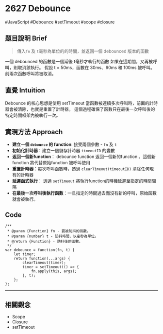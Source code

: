 # 2627 Debounce
#JavaScript #Debounce #setTimeout #scope #closure

## 題目說明 Brief
> 傳入`fn` 及 `t`毫秒為單位的的時間，並返回一個 debounced 版本的函數

一個 debounced 的函數是一個延後 t毫秒才執行的函數
如果在這期間，又再被呼叫，則取消該執行。
假設 t = 50ms，函數在 30ms、60ms 和 100ms 被呼叫。前兩次函數呼叫將被取消。

## 直覺 Intuition
Debounce 的核心思想是使用 setTimeout 
當函數被連續多次呼叫時，前面的計時器會被清除，也就是重置了計時器。
這個過程確保了函數只在最後一次呼叫後的特定時間框架內被執行一次。

## 實現方法 Approach
- **建立一個 `debounce` 的 function**: 接受兩個參數 - `fn` 及 `t`
- **初始化計時器**：建立一個儲存計時器 `timeoutID` 的變數
- **返回一個新function**： debounce function 返回一個新的function 。這個新function 將代替原始function 被呼叫使用
- **重置計時器**：每次呼叫函數時，透過 `clearTimeout(timeoutID)` 清除任何現有的計時器
- **延遲函式執行**： 透過 `setTimeout` 將執行function的時機延遲至指定的時間間隔
- **在最後一次呼叫後執行函數**：一旦指定的時間過去而沒有新的呼叫，原始函數就會被執行。

## Code
```
/**
 * @param {Function} fn - 要被防抖的函數。
 * @param {number} t - 防抖時間，以毫秒為單位。
 * @return {Function} - 防抖後的函數。
 */
var debounce = function(fn, t) {
    let timer;
    return function(...args) {
        clearTimeout(timer);
        timer = setTimeout(() => {
            fn.apply(this, args);
        }, t);
    };
};
```
---


## 相關觀念
- Scope 
- Closure
- setTimeout